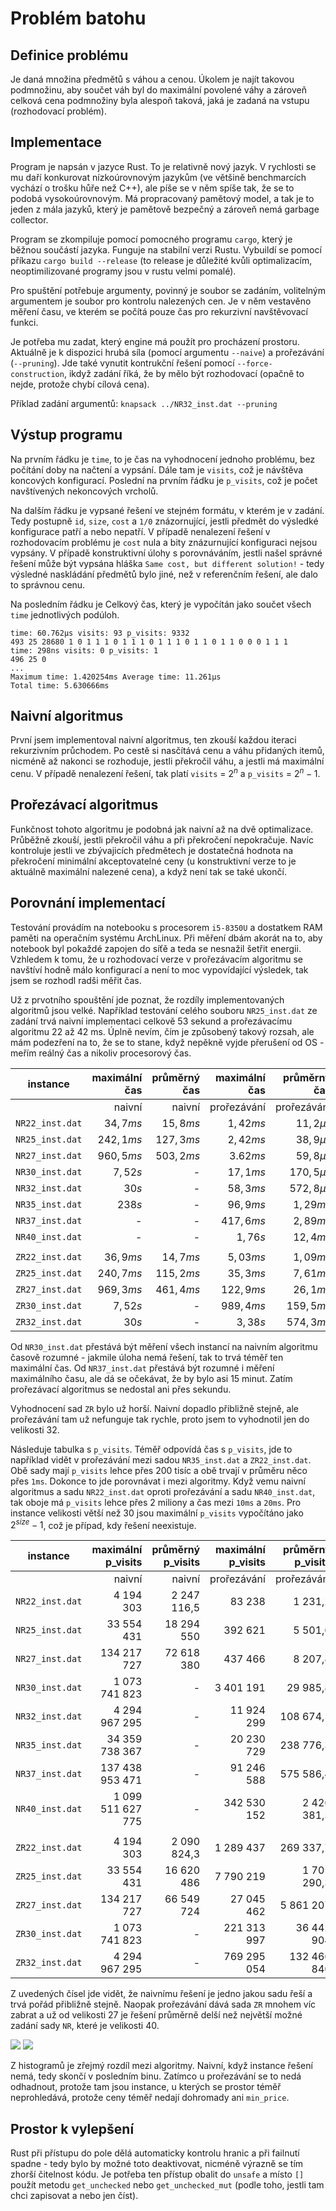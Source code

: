 <link rel="stylesheet" type="text/css" href="pandoc.css"/>

Problém batohu
==============

Definice problému
-----------------

Je daná množina předmětů s váhou a cenou. Úkolem je najít takovou podmnožinu, aby součet váh byl do maximální povolené váhy a zároveň celková cena podmnožiny byla alespoň taková, jaká je zadaná na vstupu (rozhodovací problém).

Implementace
------------

Program je napsán v jazyce Rust. To je relativně nový jazyk. V rychlosti se mu daří konkurovat nízkoúrovnovým jazykům (ve většině benchmarcích vychází o trošku hůře než C++), ale píše se v něm spíše tak, že se to podobá vysokoúrovnovým. Má propracovaný pamětový model, a tak je to jeden z mála jazyků, který je pamětově bezpečný a zároveň nemá garbage collector.

Program se zkompiluje pomocí pomocného programu `cargo`, který je běžnou součástí jazyka. Funguje na stabilní verzi Rustu. Vybuildí se pomocí příkazu `cargo build --release` (to release je důležité kvůli optimalizacím, neoptimilizované programy jsou v rustu velmi pomalé).

Pro spuštění potřebuje argumenty, povinný je soubor se zadáním, volitelným argumentem je soubor pro kontrolu nalezených cen. Je v něm vestavěno měření času, ve kterém se počítá pouze čas pro rekurzivní navštěvovací funkci.

Je potřeba mu zadat, který engine má použít pro procházení prostoru. Aktuálně je k dispozici hrubá síla (pomocí argumentu `--naive`) a prořezávání (`--pruning`). Jde také vynutit kontrukční řešení pomocí `--force-construction`, ikdyž zadání říká, že by mělo být rozhodovací (opačně to nejde, protože chybí cílová cena).

Příklad zadání argumentů: `knapsack ../NR32_inst.dat --pruning`

Výstup programu
---------------

Na prvním řádku je `time`, to je čas na vyhodnocení jednoho problému, bez počítání doby na načtení a vypsání. Dále tam je `visits`, což je návštěva koncových konfigurací. Poslední na prvním řádku je `p_visits`, což je počet navštívených nekoncových vrcholů.

Na dalším řádku je vypsané řešení ve stejném formátu, v kterém je v zadání. Tedy postupně `id`, `size`, `cost` a `1/0` znázornující, jestli předmět do výsledké konfigurace patří a nebo nepatří. V případě nenalezení řešení v rozhodovacím problému je `cost` nula a bity znázurnující konfiguraci nejsou vypsány. V případě konstruktivní úlohy s porovnáváním, jestli našel správné řešení může být vypsána hláška `Same cost, but different solution!` - tedy výsledné naskládání předmětů bylo jiné, než v referenčním řešení, ale dalo to správnou cenu.

Na posledním řádku je Celkový čas, který je vypočítán jako součet všech `time` jednotlivých podúloh.

```
time: 60.762µs visits: 93 p_visits: 9332
493 25 28680 1 0 1 1 1 0 1 1 1 0 1 1 1 0 1 1 0 1 1 0 0 0 1 1 1
time: 298ns visits: 0 p_visits: 1
496 25 0
...
Maximum time: 1.420254ms Average time: 11.261µs
Total time: 5.630666ms
```

Naivní algoritmus
-----------------

První jsem implementoval naivní algoritmus, ten zkouší každou iteraci rekurzivním průchodem. Po cestě si nasčítává cenu a váhu přidaných itemů, nicméně až nakonci se rozhoduje, jestli překročil váhu, a jestli má maximální cenu. V případě nenalezení řešení, tak platí `visits` = $2^n$ a `p_visits` = $2^n-1$.

Prořezávací algoritmus
----------------------

Funkčnost tohoto algoritmu je podobná jak naivní až na dvě optimalizace. Průběžně zkouší, jestli překročil váhu a při překročení nepokračuje. Navíc kontroluje jestli ve zbývajicích předmětech je dostatečná hodnota na překročení minimální akceptovatelné ceny (u konstruktivní verze to je aktuálně maximální nalezené cena), a když není tak se také ukončí.

Porovnání implementací
----------------------

Testování provádím na notebooku s procesorem `i5-8350U` a dostatkem RAM paměti na operačním systému ArchLinux. Při měření dbám akorát na to, aby notebook byl pokaždé zapojen do síťě a teda se nesnažil šetřit energii. Vzhledem k tomu, že u rozhodovací verze v prořezávacím algoritmu se navštíví hodně málo konfigurací a není to moc vypovídající výsledek, tak jsem se rozhodl radši měřit čas.

Už z prvotního spouštění jde poznat, že rozdíly implementovaných algoritmů jsou velké. Například testování celého souboru `NR25_inst.dat` ze zadání trvá naivní implementaci celkově 53 sekund a prořezávacímu algoritmu 22 až 42 ms. Úplně nevím, čím je způsobený takový rozsah, ale mám podezření na to, že se to stane, když nepěkně vyjde přerušení od OS - meřím reálný čas a nikoliv procesorový čas.

| instance | maximální čas | průměrný čas | maximální čas | průměrný čas |
|:--------:|--------------:|-------------:|--------------:|-------------:|
|          |  naivní       | naivní       | prořezávání   | prořezávání  |
| `NR22_inst.dat` | $34,7ms$ | $15,8ms$ | $1,42ms$ | $11,2µs$ |
| `NR25_inst.dat` | $242,1ms$ | $127,3ms$ | $2,42ms$ | $38,9µs$ |
| `NR27_inst.dat` | $960,5ms$ | $503,2ms$ | $3.62ms$ | $59,8µs$ |
| `NR30_inst.dat` | $7,52s$ | - | $17,1ms$ | $170,5µs$ |
| `NR32_inst.dat` | $30s$ | - | $58,3ms$ | $572,8µs$ |
| `NR35_inst.dat` | $238s$ | - | $96,9ms$ | $1,29ms$ |
| `NR37_inst.dat` | - | - | $417,6ms$ | $2,89ms$ |
| `NR40_inst.dat` | - | - | $1,76s$ | $12,4ms$ |
| |
| `ZR22_inst.dat` | $36,9ms$ | $14,7ms$ | $5,03ms$ | $1,09ms$ |
| `ZR25_inst.dat` | $240,7ms$ | $115,2ms$ | $35,3ms$ | $7,61ms$ |
| `ZR27_inst.dat` | $969,3ms$ | $461,4ms$ | $122,9ms$ | $26,1ms$ |
| `ZR30_inst.dat` | $7,52s$ | - | $989,4ms$ | $159,5ms$ |
| `ZR32_inst.dat` | $30s$ | - | $3,38s$ | $574,3ms$ |

Od `NR30_inst.dat` přestává být měření všech instancí na naivním algoritmu časově rozumné - jakmile úloha nemá řešení, tak to trvá téměř ten maximální čas. Od `NR37_inst.dat` přestává být rozumné i měření maximálního času, ale dá se očekávat, že by bylo asi 15 minut. Zatím prořezávací algoritmus se nedostal ani přes sekundu.

Vyhodnocení sad `ZR` bylo už horší. Naivní dopadlo přibližně stejně, ale prořezávání tam už nefunguje tak rychle, proto jsem to vyhodnotil jen do velikosti 32.

Následuje tabulka s `p_visits`. Téměř odpovídá čas s `p_visits`, jde to například vidět v prořezávání mezi sadou `NR35_inst.dat` a `ZR22_inst.dat`. Obě sady mají `p_visits` lehce přes 200 tisíc a obě trvají v průměru něco přes `1ms`. Dokonce to jde porovnávat i mezi algoritmy. Když vemu naivní algoritmus a sadu `NR22_inst.dat` oproti prořezávání a sadu `NR40_inst.dat`, tak oboje má `p_visits` lehce přes 2 miliony a čas mezi `10ms` a `20ms`. Pro instance velikosti větší než 30 jsou maximální `p_visits` vypočítáno jako $2^{size}-1$, což je případ, kdy řešení neexistuje.

| instance | maximální p_visits | průměrný p_visits | maximální p_visits | průměrný p_visits |
|:--------:|--------------:|-------------:|--------------:|-------------:|
|          |  naivní       | naivní       | prořezávání   | prořezávání  |
| `NR22_inst.dat` | 4 194 303 | 2 247 116,5 | 83 238 | 1 231,2 |
| `NR25_inst.dat` | 33 554 431 | 18 294 550 | 392 621 | 5 501,6 |
| `NR27_inst.dat` | 134 217 727 | 72 618 380 | 437 466 | 8 207,8 |
| `NR30_inst.dat` | 1 073 741 823 | - | 3 401 191 | 29 985,8 |
| `NR32_inst.dat` | 4 294 967 295 | - | 11 924 299 | 108 674,1 |
| `NR35_inst.dat` | 34 359 738 367 | - | 20 230 729 | 238 776,3 |
| `NR37_inst.dat` | 137 438 953 471 | - | 91 246 588 | 575 586,4 |
| `NR40_inst.dat` | 1 099 511 627 775 | - | 342 530 152 | 2 426 381,5 |
| |
| `ZR22_inst.dat` | 4 194 303 | 2 090 824,3 | 1 289 437 | 269 337,7 |
| `ZR25_inst.dat` | 33 554 431 | 16 620 486 | 7 790 219 | 1 701 290,3 |
| `ZR27_inst.dat` | 134 217 727 | 66 549 724 | 27 045 462 | 5 861 207 |
| `ZR30_inst.dat` | 1 073 741 823 | - | 221 313 997 | 36 442 904 |
| `ZR32_inst.dat` | 4 294 967 295 | - | 769 295 054 | 132 466 840 |

Z uvedených čísel jde vidět, že naivnímu řešení je jedno jakou sadu řeší a trvá pořád přibližně stejně. Naopak prořezávání dává sada `ZR` mnohem víc zabrat a už od velikosti 27 je řešení průměrně delší než největší možné zadání sady `NR`, které je velikosti 40.

![](Figure_1.png)
![](Figure_2.png)

Z histogramů je zřejmý rozdíl mezi algoritmy. Naivní, když instance řešení nemá, tedy skončí v posledním binu. Zatímco u prořezávání se to nedá odhadnout, protože tam jsou instance, u kterých se prostor téměř neprohledává, protože ceny téměř nedají dohromady ani `min_price`.


Prostor k vylepšení
-------------------

Rust při přístupu do pole dělá automaticky kontrolu hranic a při failnutí spadne - tedy bylo by možné toto deaktivovat, nicméně výrazně se tím zhorší čitelnost kódu. Je potřeba ten přístup obalit do `unsafe` a místo `[]` použít metodu `get_unchecked` nebo `get_unchecked_mut` (podle toho, jestli tam chci zapisovat a nebo jen číst).
